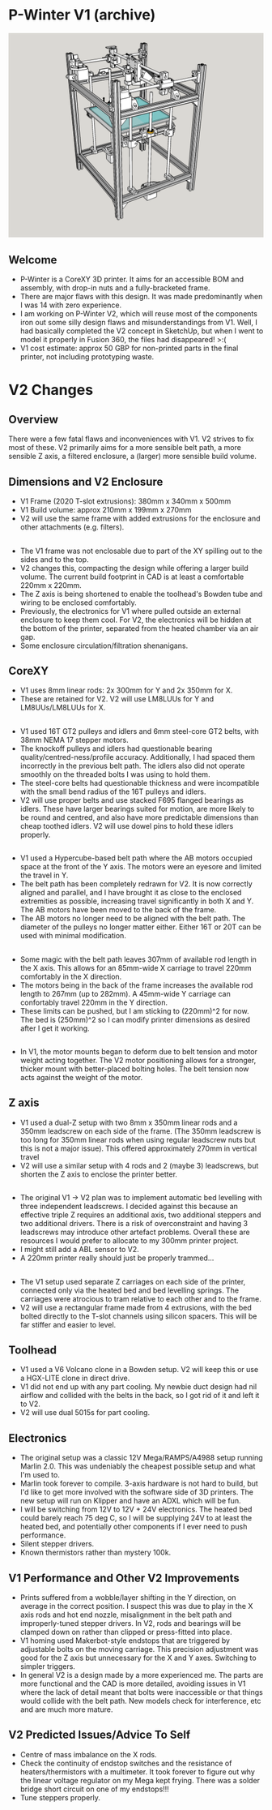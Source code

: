 # P-Winter V1 (archive)

![front image](v1final/images/above.png)

## Welcome
- P-Winter is a CoreXY 3D printer. It aims for an accessible BOM and assembly, with drop-in nuts and a fully-bracketed frame.
- There are major flaws with this design. It was made predominantly when I was 14 with zero experience.
- I am working on P-Winter V2, which will reuse most of the components iron out some silly design flaws and misunderstandings from V1. Well, I had basically completed the V2 concept in SketchUp, but when I went to model it properly in Fusion 360, the files had disappeared! >:(
- V1 cost estimate: approx 50 GBP for non-printed parts in the final printer, not including prototyping waste.

# V2 Changes
## Overview
There were a few fatal flaws and inconveniences with V1. V2 strives to fix most of these. V2 primarily aims for a more sensible belt path, a more sensible Z axis, a filtered enclosure, a (larger) more sensible build volume.

## Dimensions and V2 Enclosure
- V1 Frame (2020 T-slot extrusions): 380mm x 340mm x 500mm
- V1 Build volume: approx 210mm x 199mm x 270mm
- V2 will use the same frame with added extrusions for the enclosure and other attachments (e.g. filters).
##
- The V1 frame was not enclosable due to part of the XY spilling out to the sides and to the top.
- V2 changes this, compacting the design while offering a larger build volume. The current build footprint in CAD is at least a comfortable 220mm x 220mm.
- The Z axis is being shortened to enable the toolhead's Bowden tube and wiring to be enclosed comfortably.
- Previously, the electronics for V1 where pulled outside an external enclosure to keep them cool. For V2, the electronics will be hidden at the bottom of the printer, separated from the heated chamber via an air gap.
- Some enclosure circulation/filtration shenanigans.

## CoreXY
- V1 uses 8mm linear rods: 2x 300mm for Y and 2x 350mm for X.
- These are retained for V2. V2 will use LM8LUUs for Y and LM8UUs/LM8LUUs for X.
##
- V1 used 16T GT2 pulleys and idlers and 6mm steel-core GT2 belts, with 38mm NEMA 17 stepper motors.
- The knockoff pulleys and idlers had questionable bearing quality/centred-ness/profile accuracy. Additionally, I had spaced them incorrectly in the previous belt path. The idlers also did not operate smoothly on the threaded bolts I was using to hold them.
- The steel-core belts had questionable thickness and were incompatible with the small bend radius of the 16T pulleys and idlers.
- V2 will use proper belts and use stacked F695 flanged bearings as idlers. These have larger bearings suited for motion, are more likely to be round and centred, and also have more predictable dimensions than cheap toothed idlers. V2 will use dowel pins to hold these idlers properly.
##
- V1 used a Hypercube-based belt path where the AB motors occupied space at the front of the Y axis. The motors were an eyesore and limited the travel in Y.
- The belt path has been completely redrawn for V2. It is now correctly aligned and parallel, and I have brought it as close to the enclosed extremities as possible, increasing travel significantly in both X and Y. The AB motors have been moved to the back of the frame.
- The AB motors no longer need to be aligned with the belt path. The diameter of the pulleys no longer matter either. Either 16T or 20T can be used with minimal modification.
##
- Some magic with the belt path leaves 307mm of available rod length in the X axis. This allows for an 85mm-wide X carriage to travel 220mm comfortably in the X direction.
- The motors being in the back of the frame increases the available rod length to 267mm (up to 282mm). A 45mm-wide Y carriage can confortably travel 220mm in the Y direction.
- These limits can be pushed, but I am sticking to (220mm)^2 for now. The bed is (250mm)^2 so I can modify printer dimensions as desired after I get it working.
##
- In V1, the motor mounts began to deform due to belt tension and motor weight acting together. The V2 motor positioning allows for a stronger, thicker mount with better-placed bolting holes. The belt tension now acts against the weight of the motor.

## Z axis
- V1 used a dual-Z setup with two 8mm x 350mm linear rods and a 350mm leadscrew on each side of the frame. (The 350mm leadscrew is too long for 350mm linear rods when using regular leadscrew nuts but this is not a major issue). This offered approximately 270mm in vertical travel
- V2 will use a similar setup with 4 rods and 2 (maybe 3) leadscrews, but shorten the Z axis to enclose the printer better.
##
- The original V1 -> V2 plan was to implement automatic bed levelling with three independent leadscrews. I decided against this because an effective triple Z requires an additional axis, two additional steppers and two additional drivers. There is a risk of overconstraint and having 3 leadscrews may introduce other artefact problems. Overall these are resources I would prefer to allocate to my 300mm printer project.
- I might still add a ABL sensor to V2.
- A 220mm printer really should just be properly trammed...
##
- The V1 setup used separate Z carriages on each side of the printer, connected only via the heated bed and bed levelling springs. The carriages were atrocious to tram relative to each other and to the frame.
- V2 will use a rectangular frame made from 4 extrusions, with the bed bolted directly to the T-slot channels using silicon spacers. This will be far stiffer and easier to level.

## Toolhead
- V1 used a V6 Volcano clone in a Bowden setup. V2 will keep this or use a HGX-LITE clone in direct drive.
- V1 did not end up with any part cooling. My newbie duct design had nil airflow and collided with the belts in the back, so I got rid of it and left it to V2.
- V2 will use dual 5015s for part cooling.

## Electronics
- The original setup was a classic 12V Mega/RAMPS/A4988 setup running Marlin 2.0. This was undeniably the cheapest possible setup and what I'm used to.
- Marlin took forever to compile. 3-axis hardware is not hard to build, but I'd like to get more involved with the software side of 3D printers. The new setup will run on Klipper and have an ADXL which will be fun.
- I will be switching from 12V to 12V + 24V electronics. The heated bed could barely reach 75 deg C, so I will be supplying 24V to at least the heated bed, and potentially other components if I ever need to push performance.
- Silent stepper drivers.
- Known thermistors rather than mystery 100k.

## V1 Performance and Other V2 Improvements
- Prints suffered from a wobble/layer shifting in the Y direction, on average in the correct position. I suspect this was due to play in the X axis rods and hot end nozzle, misalignment in the belt path and improperly-tuned stepper drivers. In V2, rods and bearings will be clamped down on rather than clipped or press-fitted into place.
- V1 homing used Makerbot-style endstops that are triggered by adjustable bolts on the moving carriage. This precision adjustment was good for the Z axis but unnecessary for the X and Y axes. Switching to simpler triggers.
- In general V2 is a design made by a more experienced me. The parts are more functional and the CAD is more detailed, avoiding issues in V1 where the lack of detail meant that bolts were inaccessible or that things would collide with the belt path. New models check for interference, etc and are much more mature.

## V2 Predicted Issues/Advice To Self
- Centre of mass imbalance on the X rods.
- Check the continuity of endstop switches and the resistance of heaters/thermistors with a multimeter. It took forever to figure out why the linear voltage regulator on my Mega kept frying. There was a solder bridge short circuit on one of my endstops!!!
- Tune steppers properly.

